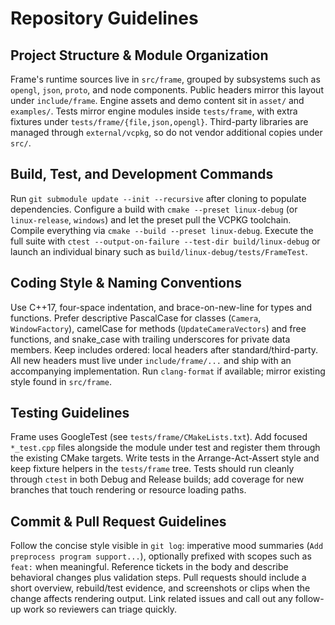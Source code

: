 # Repository Guidelines

## Project Structure & Module Organization
Frame's runtime sources live in `src/frame`, grouped by subsystems such as `opengl`, `json`, `proto`, and node components. Public headers mirror this layout under `include/frame`. Engine assets and demo content sit in `asset/` and `examples/`. Tests mirror engine modules inside `tests/frame`, with extra fixtures under `tests/frame/{file,json,opengl}`. Third-party libraries are managed through `external/vcpkg`, so do not vendor additional copies under `src/`.

## Build, Test, and Development Commands
Run `git submodule update --init --recursive` after cloning to populate dependencies. Configure a build with `cmake --preset linux-debug` (or `linux-release`, `windows`) and let the preset pull the VCPKG toolchain. Compile everything via `cmake --build --preset linux-debug`. Execute the full suite with `ctest --output-on-failure --test-dir build/linux-debug` or launch an individual binary such as `build/linux-debug/tests/FrameTest`.

## Coding Style & Naming Conventions
Use C++17, four-space indentation, and brace-on-new-line for types and functions. Prefer descriptive PascalCase for classes (`Camera`, `WindowFactory`), camelCase for methods (`UpdateCameraVectors`) and free functions, and snake_case with trailing underscores for private data members. Keep includes ordered: local headers after standard/third-party. All new headers must live under `include/frame/...` and ship with an accompanying implementation. Run `clang-format` if available; mirror existing style found in `src/frame`.

## Testing Guidelines
Frame uses GoogleTest (see `tests/frame/CMakeLists.txt`). Add focused `*_test.cpp` files alongside the module under test and register them through the existing CMake targets. Write tests in the Arrange-Act-Assert style and keep fixture helpers in the `tests/frame` tree. Tests should run cleanly through `ctest` in both Debug and Release builds; add coverage for new branches that touch rendering or resource loading paths.

## Commit & Pull Request Guidelines
Follow the concise style visible in `git log`: imperative mood summaries (`Add preprocess program support...`), optionally prefixed with scopes such as `feat:` when meaningful. Reference tickets in the body and describe behavioral changes plus validation steps. Pull requests should include a short overview, rebuild/test evidence, and screenshots or clips when the change affects rendering output. Link related issues and call out any follow-up work so reviewers can triage quickly.
